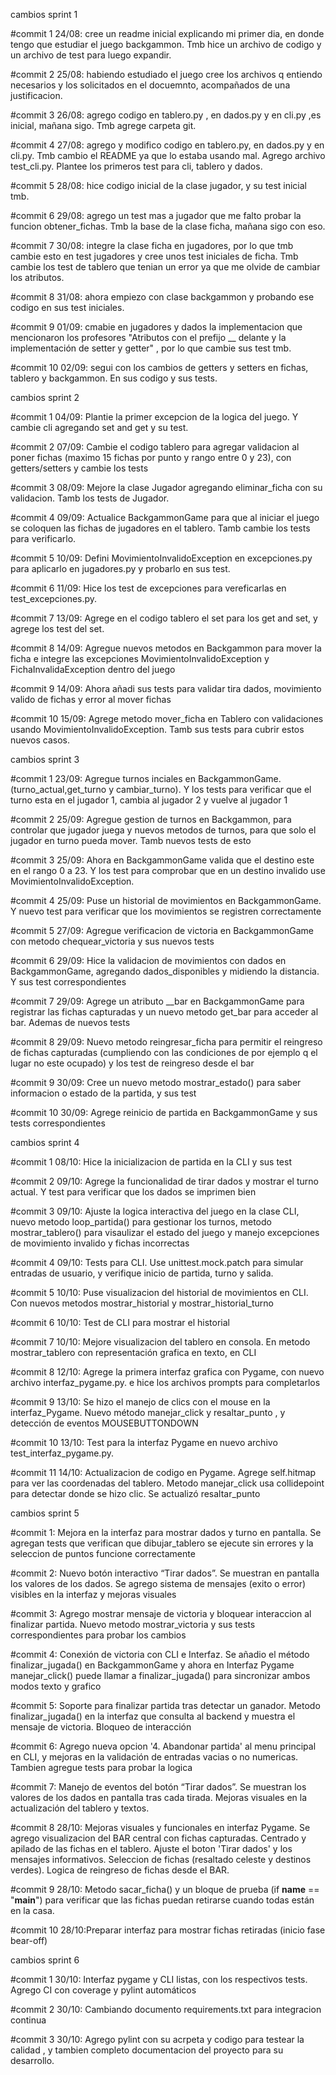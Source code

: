 cambios sprint 1

#commit 1
24/08: cree un readme inicial explicando mi primer dia, en donde tengo que estudiar el
juego backgammon. Tmb hice un archivo de codigo y un archivo de test para luego expandir.

#commit 2
25/08: habiendo estudiado el juego cree los archivos q entiendo necesarios y los 
solicitados en el docuemnto, acompañados de una justificacion. 

#commit 3
26/08: agrego codigo en tablero.py , en dados.py y en cli.py ,es inicial, mañana sigo. Tmb agrege carpeta git.

#commit 4
27/08: agrego y modifico codigo en tablero.py, en dados.py y en cli.py. Tmb cambio el README ya que lo estaba usando mal. Agrego archivo test_cli.py. Plantee los primeros test 
para cli, tablero y dados.

#commit 5
28/08: hice codigo inicial de la clase jugador, y su test inicial tmb. 

#commit 6
29/08: agrego un test mas a jugador que me falto probar la funcion obtener_fichas. Tmb la base de la clase ficha, mañana sigo con eso. 

#commit 7
30/08: integre la clase ficha en jugadores, por lo que tmb cambie esto en test jugadores y cree unos test iniciales de ficha. Tmb cambie los test de tablero que tenian un error ya que me olvide de cambiar los atributos. 

#commit 8
31/08: ahora empiezo con clase backgammon y probando ese codigo en sus test iniciales.

#commit 9 
01/09: cmabie en jugadores y dados la implementacion que mencionaron los profesores "Atributos con el prefijo __ delante y la implementación de setter y getter" , por lo que cambie sus test tmb.

#commit 10
02/09: segui con los cambios de getters y setters en fichas, tablero y backgammon. En sus codigo y sus tests.

cambios sprint 2 

#commit 1
04/09: Plantie la primer excepcion de la logica del juego. Y cambie cli agregando set and get y su test. 

#commit 2
07/09: Cambie el codigo tablero para agregar validacion al poner fichas (maximo 15 fichas por punto y rango entre 0 y 23), con getters/setters y cambie los tests 

#commit 3
08/09: Mejore la clase Jugador agregando eliminar_ficha con su validacion. Tamb los tests de Jugador.

#commit 4
09/09: Actualice BackgammonGame para que al iniciar el juego se coloquen las fichas de jugadores en el tablero. Tamb cambie los tests para verificarlo.

#commit 5
10/09: Defini MovimientoInvalidoException en excepciones.py para aplicarlo en jugadores.py y probarlo en sus test. 

#commit 6 
11/09: Hice los test de excepciones para vereficarlas en test_excepciones.py. 

#commit 7
13/09: Agrege en el codigo tablero el set para los get and set, y agrege los test del set. 

#commit 8
14/09: Agregue nuevos metodos en Backgammon para mover la ficha e integre las excepciones MovimientoInvalidoException y FichaInvalidaException dentro del juego

#commit 9
14/09: Ahora añadi sus tests para validar tira dados, movimiento valido de fichas y error al mover fichas 

#commit 10 
15/09: Agrege metodo mover_ficha en Tablero con validaciones usando MovimientoInvalidoException. 
Tamb sus tests para cubrir estos nuevos casos.

cambios sprint 3

#commit 1
23/09: Agregue turnos inciales en BackgammonGame. (turno_actual,get_turno y cambiar_turno). Y los tests para verificar que el turno esta en el jugador 1, cambia al jugador 2 y vuelve al jugador 1

#commit 2 
25/09: Agregue gestion de turnos en Backgammon, para controlar que jugador juega y nuevos metodos de turnos, para que solo el jugador en turno pueda mover. Tamb nuevos tests de esto

#commit 3
25/09: Ahora en BackgammonGame valida que el destino este en el rango 0 a 23. Y los test para comprobar que en un destino invalido use MovimientoInvalidoException. 

#commit 4
25/09: Puse un historial de movimientos en BackgammonGame. Y nuevo test para verificar que los movimientos se registren correctamente 

#commit 5
27/09: Agregue verificacion de victoria en BackgammonGame con metodo chequear_victoria y sus nuevos tests

#commit 6
29/09: Hice la validacion de movimientos con dados en BackgammonGame, agregando dados_disponibles y midiendo la distancia. Y sus test correspondientes

#commit 7 
29/09: Agrege un atributo __bar en BackgammonGame para registrar las fichas capturadas y un nuevo metodo get_bar para acceder al bar. Ademas de nuevos tests

#commit 8
29/09: Nuevo metodo reingresar_ficha para permitir el reingreso de fichas capturadas (cumpliendo con las condiciones de por ejemplo q el lugar no este ocupado) y los test de reingreso desde el bar

#commit 9
30/09: Cree un nuevo metodo mostrar_estado() para saber informacion o estado de la partida, y sus test

#commit 10
30/09: Agrege reinicio de partida en BackgammonGame y sus tests correspondientes

cambios sprint 4 

#commit 1
08/10: Hice la inicializacion de partida en la CLI y sus test 

#commit 2
09/10: Agrege la funcionalidad de tirar dados y mostrar el turno actual. Y test para verificar que los dados se imprimen bien 

#commit 3
09/10: Ajuste la logica interactiva del juego en la clase CLI, nuevo metodo loop_partida() para gestionar los turnos, metodo mostrar_tablero() para visaulizar el estado del juego y manejo excepciones de movimiento invalido y fichas incorrectas

#commit 4
09/10: Tests para CLI. Use unittest.mock.patch para simular entradas de usuario, y verifique inicio de partida, turno y salida.

#commit 5
10/10: Puse visualizacion del historial de movimientos en CLI. Con nuevos metodos mostrar_historial y mostrar_historial_turno

#commit 6
10/10: Test de CLI para mostrar el historial 

#commit 7
10/10: Mejore visualizacion del tablero en consola. En metodo mostrar_tablero con representación grafica en texto, en CLI

#commit 8
12/10: Agrege la primera interfaz grafica con Pygame, con nuevo archivo interfaz_pygame.py. e hice los archivos prompts para completarlos 

#commit 9
13/10: Se hizo el manejo de clics con el mouse en la interfaz_Pygame. Nuevo método manejar_click y resaltar_punto , y detección de eventos MOUSEBUTTONDOWN

#commit 10
13/10: Test para la interfaz Pygame en nuevo archivo test_interfaz_pygame.py.

#commit 11
14/10: Actualizacion de codigo en Pygame. Agrege self.hitmap para ver las coordenadas del tablero. Metodo manejar_click usa collidepoint para detectar donde se hizo clic. Se actualizó resaltar_punto

cambios sprint 5

#commit 1: Mejora en la interfaz para mostrar dados y turno en pantalla. Se agregan tests que verifican que dibujar_tablero se ejecute sin errores y la seleccion de puntos funcione correctamente

#commit 2: Nuevo botón interactivo “Tirar dados”. Se muestran en pantalla los valores de los dados. Se agrego sistema de mensajes (exito o error) visibles en la interfaz y mejoras visuales

#commit 3: Agrego mostrar mensaje de victoria y bloquear interaccion al finalizar partida. Nuevo metodo mostrar_victoria y sus tests correspondientes para probar los cambios

#commit 4: Conexión de victoria con CLI e Interfaz. Se añadio el método finalizar_jugada() en BackgammonGame y ahora en Interfaz Pygame manejar_click() puede llamar a finalizar_jugada() para sincronizar ambos modos texto y grafico

#commit 5: Soporte para finalizar partida tras detectar un ganador. Metodo finalizar_jugada() en la interfaz que consulta al backend y muestra el mensaje de victoria. Bloqueo de interacción

#commit 6: Agrego nueva opcion '4. Abandonar partida' al menu principal en CLI, y mejoras en la validación de entradas vacias o no numericas. Tambien agregue tests para probar la logica

#commit 7: Manejo de eventos del botón “Tirar dados”. Se muestran los valores de los dados en pantalla tras cada tirada. Mejoras visuales en la actualización del tablero y textos.

#commit 8
28/10: Mejoras visuales y funcionales en interfaz Pygame. Se agrego visualizacion del BAR central con fichas capturadas. Centrado y apilado de las fichas en el tablero. Ajuste el boton 'Tirar dados' y los mensajes informativos. Seleccion de fichas (resaltado celeste y destinos verdes). Logica de reingreso de fichas desde el BAR. 

#commit 9
28/10: Metodo sacar_ficha() y un bloque de prueba (if __name__ == "__main__") para verificar que las fichas puedan retirarse cuando todas están en la casa.

#commit 10
28/10:Preparar interfaz para mostrar fichas retiradas (inicio fase bear-off)

cambios sprint 6 

#commit 1
30/10: Interfaz pygame y CLI listas, con los respectivos tests. Agrego CI con coverage y pylint automáticos

#commit 2
30/10: Cambiando documento requirements.txt para integracion continua

#commit 3
30/10: Agrego pylint con su acrpeta y codigo para testear la calidad , y tambien completo documentacion del proyecto para su desarrollo.